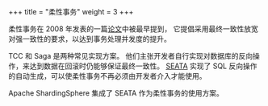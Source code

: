 +++
title = "柔性事务"
weight = 3
+++

柔性事务在 2008 年发表的一篇[论文](https://queue.acm.org/detail.cfm?id=1394128)中被最早提到，
它提倡采用最终一致性放宽对强一致性的要求，以达到事务处理并发度的提升。

TCC 和 Saga 是两种常见实现方案。
他们主张开发者自行实现对数据库的反向操作，来达到数据在回滚时仍能够保证最终一致性。
[SEATA](https://github.com/seata/seata) 实现了 SQL 反向操作的自动生成，可以使柔性事务不再必须由开发者介入才能使用。

Apache ShardingSphere 集成了 SEATA 作为柔性事务的使用方案。
